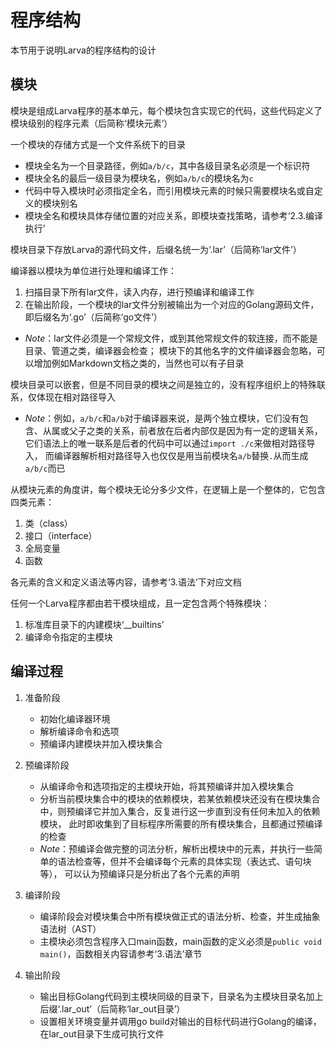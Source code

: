 # **程序结构**

本节用于说明Larva的程序结构的设计

## **模块**

模块是组成Larva程序的基本单元，每个模块包含实现它的代码，这些代码定义了模块级别的程序元素（后简称‘模块元素’）

一个模块的存储方式是一个文件系统下的目录
* 模块全名为一个目录路径，例如`a/b/c`，其中各级目录名必须是一个标识符
* 模块全名的最后一级目录为模块名，例如`a/b/c`的模块名为`c`
* 代码中导入模块时必须指定全名，而引用模块元素的时候只需要模块名或自定义的模块别名
* 模块全名和模块具体存储位置的对应关系，即模块查找策略，请参考‘2.3.编译执行’

模块目录下存放Larva的源代码文件，后缀名统一为‘.lar’（后简称‘lar文件’）

编译器以模块为单位进行处理和编译工作：
1. 扫描目录下所有lar文件，读入内存，进行预编译和编译工作
2. 在输出阶段，一个模块的lar文件分别被输出为一个对应的Golang源码文件，即后缀名为‘.go’（后简称‘go文件’）
* *Note*：lar文件必须是一个常规文件，或到其他常规文件的软连接，而不能是目录、管道之类，编译器会检查；
模块下的其他名字的文件编译器会忽略，可以增加例如Markdown文档之类的，当然也可以有子目录

模块目录可以嵌套，但是不同目录的模块之间是独立的，没有程序组织上的特殊联系，仅体现在相对路径导入
* *Note*：例如，`a/b/c`和`a/b`对于编译器来说，是两个独立模块，它们没有包含、从属或父子之类的关系，前者放在后者内部仅是因为有一定的逻辑关系，
它们语法上的唯一联系是后者的代码中可以通过`import ./c`来做相对路径导入，
而编译器解析相对路径导入也仅仅是用当前模块名`a/b`替换`.`从而生成`a/b/c`而已

从模块元素的角度讲，每个模块无论分多少文件，在逻辑上是一个整体的，它包含四类元素：
1. 类（class）
2. 接口（interface）
3. 全局变量
4. 函数

各元素的含义和定义语法等内容，请参考‘3.语法’下对应文档

任何一个Larva程序都由若干模块组成，且一定包含两个特殊模块：

1. 标准库目录下的内建模块‘__builtins’
2. 编译命令指定的主模块

## **编译过程**

1. 准备阶段
    * 初始化编译器环境
    * 解析编译命令和选项
    * 预编译内建模块并加入模块集合

2. 预编译阶段
    * 从编译命令和选项指定的主模块开始，将其预编译并加入模块集合
    * 分析当前模块集合中的模块的依赖模块，若某依赖模块还没有在模块集合中，则预编译它并加入集合，反复进行这一步直到没有任何未加入的依赖模块，
    此时即收集到了目标程序所需要的所有模块集合，且都通过预编译的检查
    * *Note*：预编译会做完整的词法分析，解析出模块中的元素，并执行一些简单的语法检查等，但并不会编译每个元素的具体实现（表达式、语句块等），
    可以认为预编译只是分析出了各个元素的声明

3. 编译阶段
    * 编译阶段会对模块集合中所有模块做正式的语法分析、检查，并生成抽象语法树（AST）
    * 主模块必须包含程序入口main函数，main函数的定义必须是`public void main()`，函数相关内容请参考‘3.语法’章节

4. 输出阶段
    * 输出目标Golang代码到主模块同级的目录下，目录名为主模块目录名加上后缀‘.lar_out’（后简称‘lar_out目录’）
    * 设置相关环境变量并调用go build对输出的目标代码进行Golang的编译，在lar_out目录下生成可执行文件
